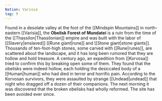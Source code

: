 ```yaml
---
Nation: Varisia
tag: ❓
---
```

> 
Found in a desolate valley at the foot of the [[Mindspin Mountains]] in north-eastern [[Varisia]], the **Obelisk Forest of Mundatei** is a ruin from the time of the [[Thassilon|Thassilonian]] empire and was built with the labor of [[Slavery|enslaved]] [[Rune giant|rune]] and [[Stone giant|stone giants]]. Thousands of ten-foot-high stones, some carved with [[Rune|runes]], are scattered about the landscape, and it has long been rumored that they are hollow and hold treasure. A century ago, an expedition from [[Korvosa]] tried to confirm this by breaking open some of them. They found that the obelisks were indeed hollow, each holding the desiccated body of a [[Human|human]] who had died in terror and horrific pain. According to the Korvosan survivors, they were assaulted by strange [[Undead|undead]] that night who dragged off a dozen of their companions. The next morning it was discovered that the broken obelisks had wholly reformed. The site has been avoided ever since.











